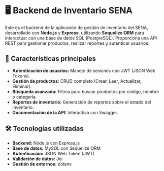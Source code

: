 # 🖥️ Backend de Inventario SENA

Este es el backend de la aplicación de gestión de inventario del SENA, desarrollado con **Node.js** y **Express**, utilizando **Sequelize ORM** para interactuar con una base de datos SQL (PostgreSQL). Proporciona una API REST para gestionar productos, realizar reportes y autenticar usuarios.

## 🚀 Características principales

- **Autenticación de usuarios:** Manejo de sesiones con JWT (JSON Web Tokens).
- **Gestión de productos:** CRUD completo (Crear, Leer, Actualizar, Eliminar).
- **Búsqueda avanzada:** Filtros para buscar productos por código, nombre o categoría.
- **Reportes de inventario:** Generación de reportes sobre el estado del inventario.
- **Documentación de la API:** Interactiva con Swagger.

## 🛠️ Tecnologías utilizadas

- **Backend:** Node.js con Express.js
- **Base de datos:** MySQL con Sequelize ORM
- **Autenticación:** JSON Web Token (JWT)
- **Validación de datos:** Joi
- **Gestión de entornos:** dotenv

